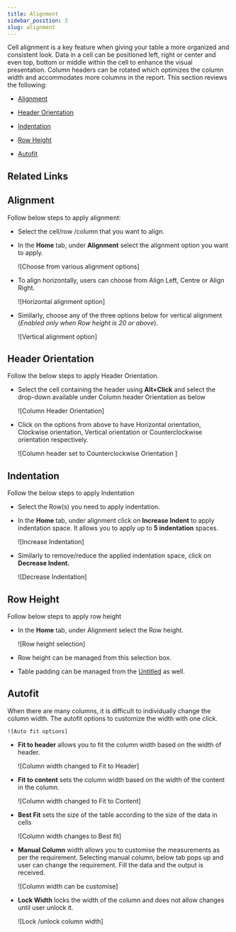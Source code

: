 ```yaml
---
title: Alignment
sidebar_position: 3
slug: alignment
---
```




Cell alignment is a key feature when giving your table a more organized and consistent look. Data in a cell can be positioned left, right or center and even top, bottom or middle within the cell to enhance the visual presentation. Column headers can be rotated which optimizes the column width and accommodates more columns in the report. This section reviews the following:

- [Alignment](/Alignment)

- [Header Orientation](/Alignment)

- [Indentation](/Alignment)

- [Row Height](/Alignment)

- [Autofit](/Alignment)

## Related Links
 
## **Alignment** 


Follow below steps to apply alignment:

- Select the cell/row /column that you want to align.
- In the **Home** tab, under **Alignment** select the alignment option you want to apply.

	![Choose from various alignment options] 

- To align horizontally, users can choose from Align Left, Centre or Align Right.

	![Horizontal alignment option] 
- Similarly, choose any of the three options below for vertical alignment (_Enabled only when Row height is 20 or above_).

	![Vertical alignment option] 


## **Header Orientation**


Follow the below steps to apply Header Orientation.

- Select the cell containing the header using **Alt+Click** and select the drop-down available under Column header Orientation as below

	![Column Header Orientation] 

- Click on the options from above to have Horizontal orientation, Clockwise orientation, Vertical orientation or Counterclockwise orientation respectively.

	![Column header set to Counterclockwise Orientation ] 

## **Indentation**


Follow the below steps to apply Indentation

- Select the Row(s) you need to apply indentation.
- In the **Home** tab, under alignment click on **Increase Indent** to apply indentation space. It allows you to apply up to **5 indentation** spaces.

	![Increase Indentation] 

- Similarly to remove/reduce the applied indentation space, click on **Decrease Indent.**

	![Decrease Indentation] 


## **Row Height**


Follow below steps to apply row height

- In the **Home** tab, under Alignment select the Row height.

	![Row height selection] 

- Row height can be managed from this selection box.
- Table padding can be managed from the [Untitled](https://www.notion.so/b182c541541a44aa8720a734b3dc9c45) as well.

## **Autofit**


When there are many columns, it is difficult to individually change the column width. The autofit options to customize the width with one click. 


	![Auto fit options] 

- **Fit to header** allows you to fit the column width based on the width of header.

	![Column width changed to Fit to Header] 

- **Fit to content** sets the column width based on the width of the content in the column.

	![Column width changed to Fit to Content] 

- **Best Fit** sets the size of the table according to the size of the data in cells

	![Column width changes to Best fit] 
- **Manual Column** width allows you to customise the measurements as per the requirement. Selecting manual column, below tab pops up and user can change the requirement. Fill the data and the output is received.

	  


	![Column width can be customise] 
- **Lock Width** locks the width of the column and does not allow changes until user unlock it.

	![Lock /unlock column width] 

